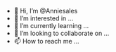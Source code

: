 - 👋 Hi, I’m @Anniesales
- 👀 I’m interested in ...
- 🌱 I’m currently learning ...
- 💞️ I’m looking to collaborate on ...
- 📫 How to reach me ...

<!---
Anniesales/Anniesales is a ✨ special ✨ repository because its `README.md` (this file) appears on your GitHub profile.
You can click the Preview link to take a look at your changes.
--->
